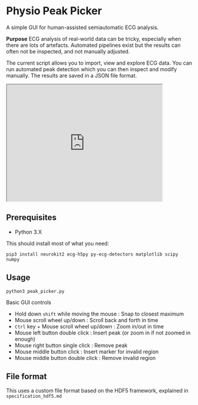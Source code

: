 # Physio Peak Picker

A simple GUI for human-assisted semiautomatic ECG analysis.

**Purpose** ECG analysis of real-world data can be tricky, especially when there are lots of artefacts.
Automated pipelines exist but the results can often not be inspected, and not manually adjusted.

The current script allows you to import, view and explore ECG data. 
You can run automated peak detection which you can then inspect and modify manually.
The results are saved in a JSON file format.


 <iframe width="420" height="315"
src="https://youtu.be/o-oGjbLTjL4">
</iframe> 




## Prerequisites

* Python 3.X 

This should install most of what you need:

```
pip3 install neurokit2 ecg-h5py py-ecg-detectors matplotlib scipy numpy
```



## Usage

```
python3 peak_picker.py
```



Basic GUI controls

* Hold down `shift` while moving the mouse : Snap to closest maximum
* Mouse scroll wheel up/down : Scroll back and forth in time
* `Ctrl` key + Mouse scroll wheel up/down : Zoom in/out in time
* Mouse left button double click : Insert peak (or zoom in if not zoomed in enough)
* Mouse right button single click : Remove peak
* Mouse middle button click : Insert marker for invalid region
* Mouse middle button double click : Remove invalid region



## File format

This uses a custom file format based on the HDF5 framework, explained in `specification_hdf5.md`

